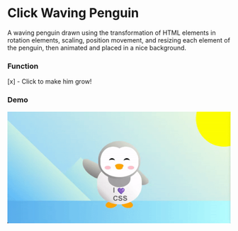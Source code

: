# Click Waving Penguin
A waving penguin drawn using the transformation of HTML elements in rotation elements, scaling, position movement, and resizing each element of the penguin, then animated and placed in a nice background. 

### Function
[x] - Click to make him grow!

### Demo 
![CSS Clickable Penguin Waving](./img/Penguin_Demo_v1.0.gif)